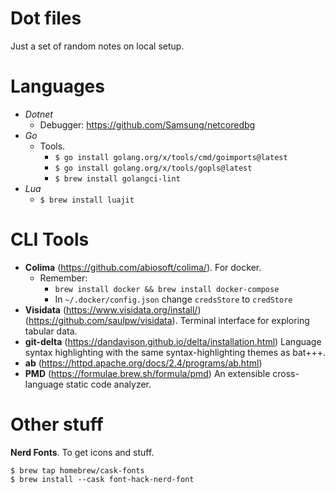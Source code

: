 # Dot files

Just a set of random notes on local setup.

# Languages

- *Dotnet*
    - Debugger: https://github.com/Samsung/netcoredbg
- *Go*
    - Tools. 
        - `$ go install golang.org/x/tools/cmd/goimports@latest`
        - `$ go install golang.org/x/tools/gopls@latest`
        - `$ brew install golangci-lint`
- *Lua*
    - `$ brew install luajit`

# CLI Tools
- **Colima** (https://github.com/abiosoft/colima/). For docker.
    - Remember: 
        - `brew install docker && brew install docker-compose`
        - In `~/.docker/config.json` change `credsStore` to `credStore`
- **Visidata** (https://www.visidata.org/install/) (https://github.com/saulpw/visidata). Terminal interface for exploring tabular data.
- **git-delta** (https://dandavison.github.io/delta/installation.html) Language syntax highlighting with the same syntax-highlighting themes as bat+++.
- **ab** (https://httpd.apache.org/docs/2.4/programs/ab.html)
- **PMD** (https://formulae.brew.sh/formula/pmd) An extensible cross-language static code analyzer.

# Other stuff
**Nerd Fonts**. To get icons and stuff.
```
$ brew tap homebrew/cask-fonts
$ brew install --cask font-hack-nerd-font
```
